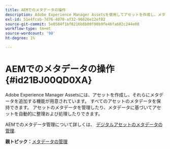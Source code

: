 ```yaml
---
title: AEMでのメタデータの操作
description: Adobe Experience Manager Assetsを使用してアセットを作成し、メタデータを追加する方法について説明します。 AEM Guides からメタデータを管理します。
exl-id: 51e4fcab-7d76-4070-af32-96626e12ef82
source-git-commit: 5e0584f1bf0216b8b00f00b9fe46fa682c244e08
workflow-type: tm+mt
source-wordcount: '90'
ht-degree: 1%

---
```


# AEMでのメタデータの操作 {#id21BJ00QD0XA}

Adobe Experience Manager Assetsには、アセットを作成し、それらにメタデータを追加する機能が用意されています。 すべてのアセットのメタデータを保持できます。 アセットのメタデータを管理したり、メタデータに基づいてアセットを自動的に整理および処理したりできます。

AEMでのメタデータ管理について詳しくは、 [デジタルアセットのメタデータの管理](https://experienceleague.adobe.com/docs/experience-manager-65/assets/using/metadata.html?lang=ja).

**親トピック：**[&#x200B;メタデータの管理](manage-metadata.md)

